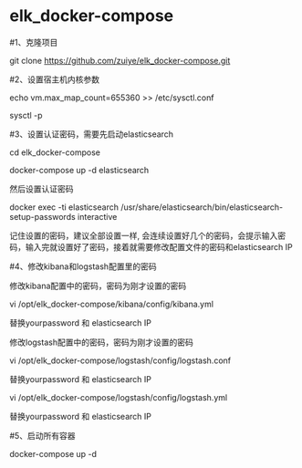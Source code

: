 ﻿# elk_docker-compose


#1、克隆项目

git clone https://github.com/zuiye/elk_docker-compose.git

#2、设置宿主机内核参数


echo vm.max_map_count=655360 >> /etc/sysctl.conf

sysctl -p


#3、设置认证密码，需要先启动elasticsearch

cd elk_docker-compose

docker-compose up -d elasticsearch

然后设置认证密码

docker exec -ti elasticsearch /usr/share/elasticsearch/bin/elasticsearch-setup-passwords interactive

记住设置的密码，建议全部设置一样, 会连续设置好几个的密码，会提示输入密码，输入完就设置好了密码，接着就需要修改配置文件的密码和elasticsearch IP


#4、修改kibana和logstash配置里的密码

修改kibana配置中的密码，密码为刚才设置的密码

vi /opt/elk_docker-compose/kibana/config/kibana.yml

替换yourpassword 和 elasticsearch IP


修改logstash配置中的密码，密码为刚才设置的密码

vi /opt/elk_docker-compose/logstash/config/logstash.conf

替换yourpassword 和 elasticsearch IP

vi /opt/elk_docker-compose/logstash/config/logstash.yml

替换yourpassword 和 elasticsearch IP

#5、启动所有容器

docker-compose up -d
